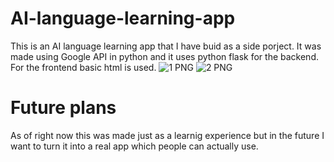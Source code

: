 # AI-language-learning-app
This is an AI language learning app that I have buid as a side porject. It was made using Google API in python and it uses python flask for the backend. For the frontend basic html is used. 
![1 PNG](https://github.com/user-attachments/assets/b59d20b6-84fc-4583-bac5-2cd5281ee8dd)
![2 PNG](https://github.com/user-attachments/assets/3a10c74c-e038-4a15-acae-4ec70fde82e6)
# Future plans
As of right now this was made just as a learnig experience but in the future I want to turn it into a real app which people can actually use.

